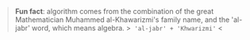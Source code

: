 > **Fun fact**: algorithm comes from the combination of the great Mathematician Muhammed al-Khawarizmi's family name, and the 'al-jabr' word, which means algebra. 
>                                                     >`` 'al-jabr' + 'Khwarizmi'`` <